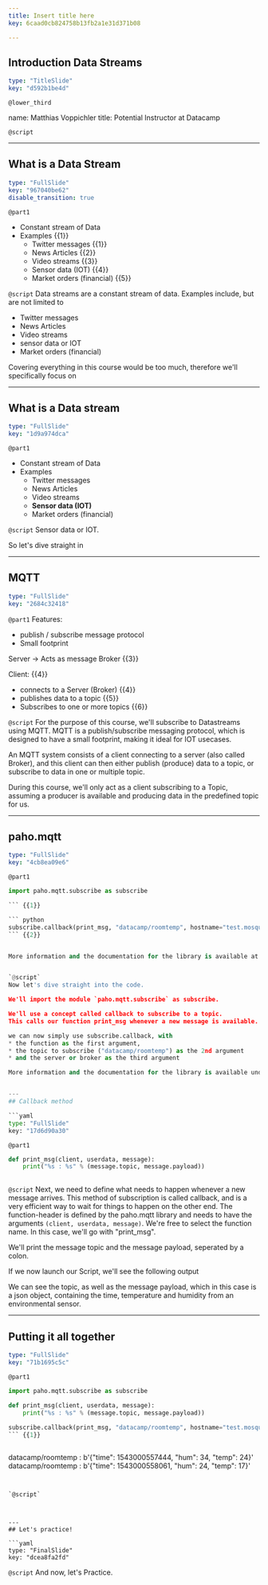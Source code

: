```yaml
---
title: Insert title here
key: 6caad0cb824758b13fb2a1e31d371b08

---
```

## Introduction Data Streams

```yaml
type: "TitleSlide"
key: "d592b1be4d"
```

`@lower_third`

name: Matthias Voppichler
title: Potential Instructor at Datacamp


`@script`



---
## What is a Data Stream

```yaml
type: "FullSlide"
key: "967040be62"
disable_transition: true
```

`@part1`
* Constant stream of Data
* Examples {{1}}
  * Twitter messages {{1}}
  * News Articles {{2}}
  * Video streams {{3}}
  * Sensor data (IOT) {{4}}
  * Market orders (financial) {{5}}


`@script`
Data streams are a constant stream of data.
Examples include, but are not limited to
  * Twitter messages
  * News Articles
  * Video streams
  * sensor data or IOT
  * Market orders (financial)

Covering everything in this course would be too much, therefore we'll specifically focus on


---
## What is a Data stream

```yaml
type: "FullSlide"
key: "1d9a974dca"
```

`@part1`
* Constant stream of Data
* Examples
  * Twitter messages
  * News Articles
  * Video streams
  * **Sensor data (IOT)**
  * Market orders (financial)


`@script`
Sensor data or IOT. 

So let's dive straight in


---
## MQTT

```yaml
type: "FullSlide"
key: "2684c32418"
```

`@part1`
Features: 
* publish / subscribe message protocol
* Small footprint

Server -> Acts as message Broker {{3}}

Client: {{4}}
* connects to a Server (Broker) {{4}}
* publishes data to a topic  {{5}}
* Subscribes to one or more topics  {{6}}


`@script`
For the purpose of this course, we'll subscribe to Datastreams using MQTT.
MQTT is a publish/subscribe messaging protocol, which is designed to have a small footprint, making it ideal for IOT usecases.

An MQTT system consists of a client connecting to a server (also called Broker), and this client can then either publish (produce) data to a topic, or subscribe to data in one or multiple topic.

During this course, we'll only act as a client subscribing to a Topic, assuming a producer is available and producing data in the predefined topic for us.


---
## paho.mqtt

```yaml
type: "FullSlide"
key: "4cb8ea09e6"
```

`@part1`
``` python
import paho.mqtt.subscribe as subscribe

``` {{1}}

``` python
subscribe.callback(print_msg, "datacamp/roomtemp", hostname="test.mosquitto.org")
``` {{2}}


More information and the documentation for the library is available at github [https://github.com/eclipse/paho.mqtt.python](https://github.com/eclipse/paho.mqtt.python){{3}}


`@script`
Now let's dive straight into the code.

We'll import the module `paho.mqtt.subscribe` as subscribe.

We'll use a concept called callback to subscribe to a topic.
This calls our function print_msg whenever a new message is available.

we can now simply use subscribe.callback, with 
* the function as the first argument, 
* the topic to subscribe ("datacamp/roomtemp") as the 2nd argument
* and the server or broker as the third argument

More information and the documentation for the library is available under the projects github page.


---
## Callback method

```yaml
type: "FullSlide"
key: "17d6d90a30"
```

`@part1`
``` python
def print_msg(client, userdata, message):
    print("%s : %s" % (message.topic, message.payload))
        
```


`@script`
Next, we need to define what needs to happen whenever a new message arrives. This method of subscription is called callback, and is a very efficient way to wait for things to happen on the other end.
The function-header is defined by the paho.mqtt library and needs to have the arguments `(client, userdata, message)`. We're free to select the function name. 
In this case, we'll go with "print_msg".

We'll print the message topic and the message payload, seperated by a colon.



If we now launch our Script, we'll see the following output

We can see the topic, as well as the message payload, which in this case is a json object, containing the time, temperature and humidity from an environmental sensor.


---
## Putting it all together

```yaml
type: "FullSlide"
key: "71b1695c5c"
```

`@part1`
``` python
import paho.mqtt.subscribe as subscribe

def print_msg(client, userdata, message):
    print("%s : %s" % (message.topic, message.payload))
        
subscribe.callback(print_msg, "datacamp/roomtemp", hostname="test.mosquitto.org")
``` {{1}}



```
datacamp/roomtemp : b'{"time": 1543000557444, "hum": 34, "temp": 24}'
datacamp/roomtemp : b'{"time": 1543000558061, "hum": 24, "temp": 17}'
``` {{2}}


`@script`



---
## Let's practice!

```yaml
type: "FinalSlide"
key: "dcea8fa2fd"
```

`@script`
And now, let's Practice.


